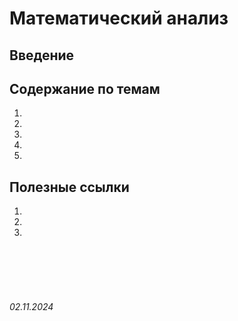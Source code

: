 # Математический анализ

## Введение

## Содержание по темам

1. []()
2. []()
3. []()
4. []()
5. []()


## Полезные ссылки

1. []()
2. []()
3. []()

<br><br>
<br><br>

###### 02.11.2024